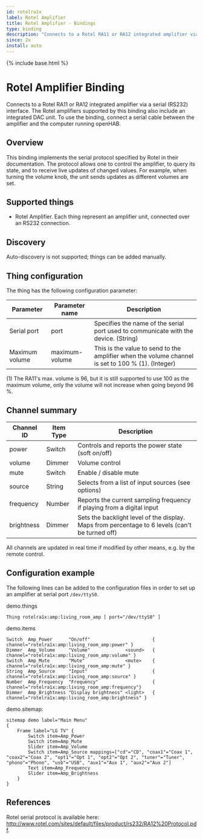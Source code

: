```yaml
---
id: rotelra1x
label: Rotel Amplifier
title: Rotel Amplifier - Bindings
type: binding
description: "Connects to a Rotel RA11 or RA12 integrated amplifier via a serial (RS232) interface."
since: 2x
install: auto
---
```


<!-- Attention authors: Do not edit directly. Please add your changes to the appropriate source repository -->

{% include base.html %}

# Rotel Amplifier Binding

Connects to a Rotel RA11 or RA12 integrated amplifier via a serial (RS232) interface.
The Rotel amplifiers supported by this binding also include an integrated DAC unit.
To use the binding, connect a serial cable between the amplifier and the computer running openHAB.

## Overview

This binding implements the serial protocol specified by Rotel in their documentation.
The protocol allows one to control the amplifier, to query its state, and to receive live updates of changed values.
For example, when turning the volume knob, the unit sends updates as different volumes are set.

## Supported things

*   Rotel Amplifier. Each thing represent an amplifier unit, connected over an RS232 connection.

## Discovery

Auto-discovery is not supported; things can be added manually.

## Thing configuration

The thing has the following configuration parameter:

| Parameter      | Parameter name | Description                                                  |
| -------------- | -------------- | ------------------------------------------------------------ |
| Serial port    | port           | Specifies the name of the serial port used to communicate with the device. (String) |
| Maximum volume | maximum-volume | This is the value to send to the amplifier when the volume channel is set to 100 % (1). (Integer) |

(1) The RA11's max. volume is 96, but it is still supported to use 100 as the maximum volume, only the volume will not increase when going beyond 96 %.


## Channel summary

| Channel ID | Item Type | Description                                                                                     |
|------------|-----------|-------------------------------------------------------------------------------------------------|
| power      | Switch    | Controls and reports the power state (soft on/off)                                              |
| volume     | Dimmer    | Volume control                                                                                  |
| mute       | Switch    | Enable / disable mute                                                                           |
| source     | String    | Selects from a list of input sources (see options)                                              |
| frequency  | Number    | Reports the current sampling frequency if playing from a digital input                          |
| brightness | Dimmer    | Sets the backlight level of the display. Maps from percentage to 6 levels (can't be turned off) |

All channels are updated in real time if modified by other means, e.g. by the remote control.


## Configuration example

The following lines can be added to the configuration files in order to set up an amplifier at serial port `/dev/ttyS0`.

demo.things

```
Thing rotelra1x:amp:living_room_amp [ port="/dev/ttyS0" ]
```

demo.items

```
Switch  Amp_Power      "On/off"                       { channel="rotelra1x:amp:living_room_amp:power" }
Dimmer  Amp_Volume     "Volume"             <sound>   { channel="rotelra1x:amp:living_room_amp:volume" }
Switch  Amp_Mute       "Mute"               <mute>    { channel="rotelra1x:amp:living_room_amp:mute" }
String  Amp_Source     "Input"                        { channel="rotelra1x:amp:living_room_amp:source" }
Number  Amp_Frequency  "Frequency"                    { channel="rotelra1x:amp:living_room_amp:frequency"}
Dimmer  Amp_Brightness "Display brightness" <light>   { channel="rotelra1x:amp:living_room_amp:brightness" }
```

demo.sitemap:

```
sitemap demo label="Main Menu"
{
    Frame label="LG TV" {
        Switch item=Amp_Power
        Switch item=Amp_Mute
        Slider item=Amp_Volume
        Switch item=Amp_Source mappings=["cd"="CD", "coax1"="Coax 1", "coax2"="Coax 2", "opt1"="Opt 1", "opt2"="Opt 2", "tuner"="Tuner", "phono"="Phono", "usb"="USB", "aux1"="Aux 1", "aux2"="Aux 2"]
        Text item=Amp_Frequency
        Slider item=Amp_Brightness
    }
}
```

## References

Rotel serial protocol is available here: <http://www.rotel.com/sites/default/files/product/rs232/RA12%20Protocol.pdf>.
